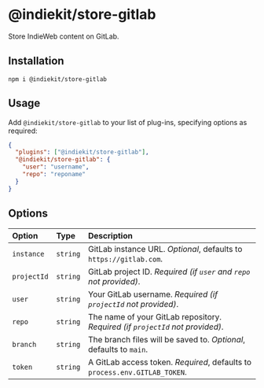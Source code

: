 # @indiekit/store-gitlab

Store IndieWeb content on GitLab.

## Installation

`npm i @indiekit/store-gitlab`

## Usage

Add `@indiekit/store-gitlab` to your list of plug-ins, specifying options as required:

```json
{
  "plugins": ["@indiekit/store-gitlab"],
  "@indiekit/store-gitlab": {
    "user": "username",
    "repo": "reponame"
  }
}
```

## Options

| Option      | Type     | Description                                                                   |
| :---------- | :------- | :---------------------------------------------------------------------------- |
| `instance`  | `string` | GitLab instance URL. _Optional_, defaults to `https://gitlab.com`.            |
| `projectId` | `string` | GitLab project ID. _Required (if `user` and `repo` not provided)_.            |
| `user`      | `string` | Your GitLab username. _Required (if `projectId` not provided)_.               |
| `repo`      | `string` | The name of your GitLab repository. _Required (if `projectId` not provided)_. |
| `branch`    | `string` | The branch files will be saved to. _Optional_, defaults to `main`.            |
| `token`     | `string` | A GitLab access token. _Required_, defaults to `process.env.GITLAB_TOKEN`.    |
